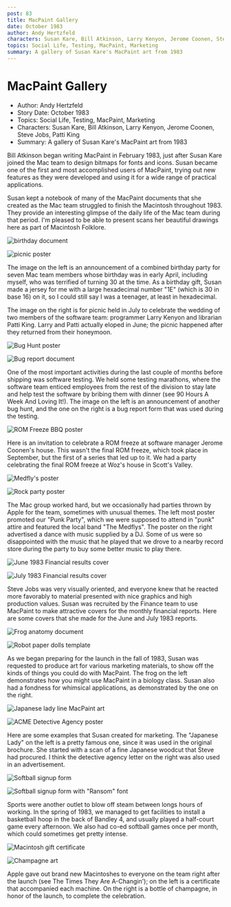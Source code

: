 ```yaml
---
post: 83
title: MacPaint Gallery
date: October 1983
author: Andy Hertzfeld
characters: Susan Kare, Bill Atkinson, Larry Kenyon, Jerome Coonen, Steve Jobs, Patti King
topics: Social Life, Testing, MacPaint, Marketing
summary: A gallery of Susan Kare's MacPaint art from 1983
---
```


# MacPaint Gallery
* Author: Andy Hertzfeld
* Story Date: October 1983
* Topics: Social Life, Testing, MacPaint, Marketing
* Characters: Susan Kare, Bill Atkinson, Larry Kenyon, Jerome Coonen, Steve Jobs, Patti King
* Summary: A gallery of Susan Kare's MacPaint art from 1983

Bill Atkinson began writing MacPaint in February 1983, just after Susan Kare joined the Mac team to design bitmaps for fonts and icons.   Susan became one of the first and most accomplished users of MacPaint, trying out new features as they were developed and using it for a wide range of practical applications.

Susan kept a notebook of many of the MacPaint documents that she created as the Mac team struggled to finish the Macintosh throughout 1983.  They provide an interesting glimpse of the daily life of the Mac team during that period.  I'm pleased to be able to present scans her beautiful drawings here as part of Macintosh Folklore.

![birthday document](images/april_birthdays.jpg)

![picnic poster](images/picnic.jpg)

The image on the left is an announcement of a combined birthday party for seven Mac team members whose birthday was in early April, including myself, who was terrified of turning 30 at the time.  As a birthday gift, Susan made a jersey for me with a large hexadecimal number "1E"  (which is 30 in base 16) on it, so I could still say I was a teenager, at least in hexadecimal.

The image on the right is for picnic held in July to celebrate the wedding of two members of the software team: programmer Larry Kenyon and librarian Patti King.  Larry and Patti actually eloped in June; the picnic happened after they returned from their honeymoon.

![Bug Hunt poster](images/big_bug_hunt.jpg)

![Bug report document](images/bug_report.jpg)

One  of the most important activities during the last couple of months before shipping was software testing.  We held some testing marathons, where the software team enticed employees from the rest of the division to stay late and help test the software by bribing them with dinner (see 90 Hours A Week And Loving It!).  The image on the left is an announcement of another bug hunt, and the one on the right is a bug report form that was used during the testing.

![ROM Freeze BBQ poster](images/rom_freeze.jpg)

Here is an invitation to celebrate a ROM freeze at software manager Jerome Coonen's house.  This wasn't the final ROM freeze, which took place in September, but the first of a series that led up to it.  We had a party celebrating the final ROM freeze at Woz's house in Scott's Valley.

![Medfly's poster](images/punk_party.jpg)

![Rock party poster](images/mac_rock_party.jpg)

The Mac group worked hard, but we occasionally had parties thrown by Apple for the team, sometimes with unusual themes. The left most poster promoted our "Punk Party", which we were supposed to attend in "punk" attire and featured the local band "The Medflys".  The poster on the right advertised a dance with music supplied by a DJ.  Some of us were so disappointed with the music that he played that we drove to a nearby record store during the party to buy some better music to play there.

![June 1983 Financial results cover](images/june_83.jpg)

![July 1983 Financial results cover](images/july_83.jpg)

Steve Jobs was very visually oriented, and everyone knew that he reacted more favorably to material presented with nice graphics and high production values.  Susan was recruited by the Finance team to use MacPaint to make attractive covers for the monthly financial reports.  Here are some covers that she made for the June and July 1983 reports.

![Frog anatomy document](images/frog.jpg)

![Robot paper dolls template](images/robot_paper_dolls.jpg)

As we began preparing for the launch in the fall of 1983, Susan was requested to produce art for various marketing materials, to show off the kinds of things you could do with MacPaint.    The frog on the left demonstrates how you might use MacPaint in a biology class.  Susan also had a fondness for whimsical applications, as demonstrated by the one on the right.

![Japanese lady line MacPaint art](images/japanese_lady.jpg)

![ACME Detective Agency poster](images/Acme_Detective.jpg)

Here are some examples that Susan created for marketing.  The "Japanese Lady" on the left is a pretty famous one, since it was used in the original brochure.  She started with a scan of a fine Japanese woodcut that Steve had procured.  I think the detective agency letter on the right was also used in an advertisement.

![Softball signup form](images/softball_may.jpg)

![Softball signup form with "Ransom" font](images/softball_july.jpg)

Sports were another outlet to blow off steam between longs hours of working.  In the spring of 1983, we managed to get facilities to install a basketball hoop in the back of Bandley 4, and usually played a half-court game every afternoon.  We also had co-ed softball games once per month, which could sometimes get pretty intense.

![Macintosh gift certificate](images/certificate.jpg)

![Champagne art](images/champagne.jpg)

Apple gave out brand new Macintoshes to everyone on the team right after the launch (see The Times They Are A-Changin');  on the left is a certificate that accompanied each machine.  On the right is a bottle of champagne, in honor of the launch, to complete the celebration.